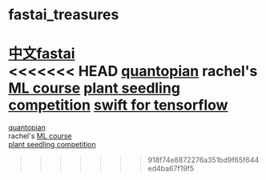 # fastai_treasures
[中文fastai](https://forums.fast.ai/t/fast-ai-v3-2019/39325/)    
<<<<<<< HEAD
[quantopian](https://www.quantopian.com/tutorials/getting-started)
rachel's [ML course](https://www.fast.ai/)
[plant seedling competition](https://www.kaggle.com/c/plant-seedlings-classification) 
[swift for tensorflow](https://www.tensorflow.org/swift)
=======
[quantopian](https://www.quantopian.com/tutorials/getting-started)    
rachel's [ML course](https://www.fast.ai/)    
[plant seedling competition](https://www.kaggle.com/c/plant-seedlings-classification)     

>>>>>>> 918f74e8872276a351bd9f65f644ed4ba67f19f5
